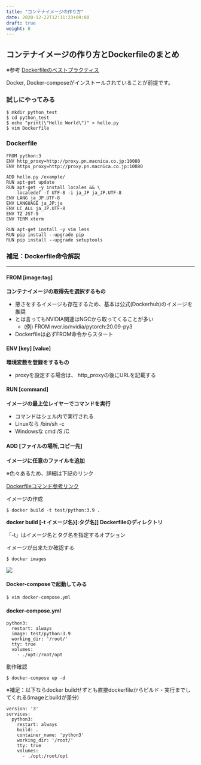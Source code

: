 ```yaml
---
title: "コンテナイメージの作り方"
date: 2020-12-22T12:11:23+09:00
draft: true
weight: 8
---
```


## コンテナイメージの作り方とDockerfileのまとめ

※参考
[Dockerfileのベストプラクティス](http://docs.docker.jp/engine/articles/dockerfile_best-practice.html)

Docker, Docker-composeがインストールされていることが前提です。

### 試しにやってみる

```
$ mkdir python_test
$ cd python_test
$ echo "print(\"Hello World\")" > hello.py
$ vim Dockerfile
```

### Dockerfile
```
FROM python:3
ENV http_proxy=http://proxy.pn.macnica.co.jp:10080
ENV https_proxy=http://proxy.pn.macnica.co.jp:10080

ADD hello.py /example/
RUN apt-get update
RUN apt-get -y install locales && \
    localedef -f UTF-8 -i ja_JP ja_JP.UTF-8
ENV LANG ja_JP.UTF-8
ENV LANGUAGE ja_JP:ja
ENV LC_ALL ja_JP.UTF-8
ENV TZ JST-9
ENV TERM xterm

RUN apt-get install -y vim less
RUN pip install --upgrade pip
RUN pip install --upgrade setuptools
```

### 補足：Dockerfile命令解説
---
#### FROM [image:tag]
__コンテナイメージの取得先を選択するもの__

* 悪さをするイメージも存在するため、基本は公式(Dockerhub)のイメージを推奨
* とは言ってもNVIDIA関連はNGCから取ってくることが多い
    * (例) FROM nvcr.io/nvidia/pytorch:20.09-py3
* Dockerfileは必ずFROM命令からスタート

#### ENV [key] [value]
__環境変数を登録をするもの__
* proxyを設定する場合は、 http_proxyの後にURLを記載する

#### RUN [command]
__イメージの最上位レイヤーでコマンドを実行__
* コマンドはシェル内で実行される
* Linuxなら /bin/sh -c
* Windowsな cmd /S /C 

#### ADD [ファイルの場所,コピー先]
__イメージに任意のファイルを追加__

※色々あるため、詳細は下記のリンク

[Dockerfileコマンド参考リンク](http://docs.docker.jp/engine/reference/builder.html#from)

イメージの作成
```
$ docker build -t test/python:3.9 .
```
__docker build [-t イメージ名}[:タグ名]] Dockerfileのディレクトリ__

「-t」はイメージ名とタグ名を指定するオプション

イメージが出来たか確認する
```
$ docker images
```
![](/images/dockerfile_study1.PNG?height=40px)


#### Docker-composeで起動してみる

```
$ vim docker-compose.yml
```

#### docker-compose.yml
```
python3:
  restart: always
  image: test/python:3.9
  working_dir: '/root/'
  tty: true
  volumes:
    - ./opt:/root/opt
```
動作確認
```
$ docker-compose up -d
```

※補足：以下ならdocker buildせずとも直接dockerfileからビルド・実行までしてくれる(imageとbuildが差分)

```
version: '3'
services:
  python3:
    restart: always
    build: .
    container_name: 'python3'
    working_dir: '/root/'
    tty: true
    volumes:
      - ./opt:/root/opt
```

